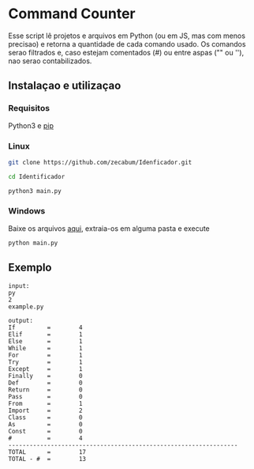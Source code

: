 # Command Counter
Esse script lê projetos e arquivos em Python (ou em JS, mas com menos precisao) e retorna a quantidade de cada comando usado.
Os comandos serao filtrados e, caso estejam comentados (#) ou entre aspas ("" ou ''), nao serao contabilizados.

## Instalaçao e utilizaçao
### Requisitos
Python3 e [pip](https://pip.pypa.io/en/stable/)

### Linux 
```bash
git clone https://github.com/zecabum/Idenficador.git
```

```bash
cd Identificador
```

```bash
python3 main.py
```

### Windows
Baixe os arquivos [aqui](https://github.com/zecabum/Idenficador/archive/refs/heads/main.zip), extraia-os em alguma pasta e execute
```bash
python main.py
```

## Exemplo
    input:
    py
    2
    example.py
    
    output:
    If         =        4      
    Elif       =        1      
    Else       =        1      
    While      =        1      
    For        =        1      
    Try        =        1      
    Except     =        1      
    Finally    =        0      
    Def        =        0      
    Return     =        0      
    Pass       =        0      
    From       =        1      
    Import     =        2      
    Class      =        0      
    As         =        0      
    Const      =        0      
    #          =        4      
    -----------------------------------------------------------------
    TOTAL      =        17     
    TOTAL - #  =        13
